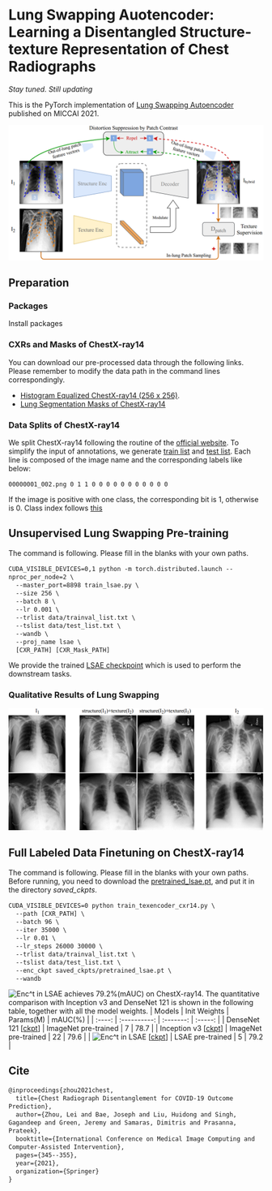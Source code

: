 # Lung Swapping Auotencoder: Learning a Disentangled Structure-texture Representation of Chest Radiographs

*Stay tuned. Still updating*

This is the PyTorch implementation of [Lung Swapping Autoencoder](https://link.springer.com/chapter/10.1007%2F978-3-030-87234-2_33) published on MICCAI 2021.

<p align="center">
  <img src="https://github.com/cvlab-stonybrook/LSAE/blob/main/assets/final_pipeline.png" width="720">
</p>

## Preparation
### Packages
Install packages
### CXRs and Masks of ChestX-ray14
You can download our pre-processed data through the following links. Please remember to modify the data path in the command lines correspondingly.
- [Histogram Equalized ChestX-ray14 (256 x 256)](https://drive.google.com/file/d/1Mf0XI33sdhtcuvBjohe1kTmlX67-uVvz/view?usp=sharing).
- [Lung Segmentation Masks of ChestX-ray14](https://drive.google.com/file/d/1a-oH7BLrCp4ZTPembtvr3_X3ory2tH47/view?usp=sharing)
### Data Splits of ChestX-ray14
We split ChestX-ray14 following the routine of the [official website](https://nihcc.app.box.com/v/ChestXray-NIHCC). To simplify the input of annotations, we generate [train list](https://github.com/cvlab-stonybrook/LSAE/blob/main/data/trainval_list.txt) and [test list](https://github.com/cvlab-stonybrook/LSAE/blob/main/data/test_list.txt). Each line is composed of the image name and the corresponding labels like below:
```
00000001_002.png 0 1 1 0 0 0 0 0 0 0 0 0 0 0
```
If the image is positive with one class, the corresponding bit is 1, otherwise is 0. Class index follows [this](https://nihcc.app.box.com/v/ChestXray-NIHCC/file/220660789610)

## Unsupervised Lung Swapping Pre-training
The command is following. Please fill in the blanks with your own paths.
```
CUDA_VISIBLE_DEVICES=0,1 python -m torch.distributed.launch --nproc_per_node=2 \
  --master_port=8898 train_lsae.py \
  --size 256 \
  --batch 8 \
  --lr 0.001 \
  --trlist data/trainval_list.txt \
  --tslist data/test_list.txt \
  --wandb \
  --proj_name lsae \
  [CXR_PATH] [CXR_Mask_PATH]
```
We provide the trained [LSAE checkpoint](https://drive.google.com/file/d/1Qh-BhnAQIdnvO7bd--RArIOtzobwR9FQ/view?usp=sharing) which is used to perform the downstream tasks.

### Qualitative Results of Lung Swapping
<p align="center">
  <img src="https://github.com/cvlab-stonybrook/LSAE/blob/main/assets/final_teaser.png" width="720">
</p>

## Full Labeled Data Finetuning on ChestX-ray14
The command is following. Please fill in the blanks with your own paths. Before running, you need to download the [pretrained_lsae.pt](https://drive.google.com/file/d/1Qh-BhnAQIdnvO7bd--RArIOtzobwR9FQ/view?usp=sharing), and put it in the directory *saved_ckpts*.
```
CUDA_VISIBLE_DEVICES=0 python train_texencoder_cxr14.py \
  --path [CXR_PATH] \
  --batch 96 \
  --iter 35000 \
  --lr 0.01 \
  --lr_steps 26000 30000 \
  --trlist data/trainval_list.txt \
  --tslist data/test_list.txt \
  --enc_ckpt saved_ckpts/pretrained_lsae.pt \
  --wandb
```
<img src="https://latex.codecogs.com/gif.latex?Enc^t" title="Enc^t" /> in LSAE achieves 79.2%(mAUC) on ChestX-ray14. The quantitative comparison with Inception v3 and DenseNet 121 is shown in the following table, together with all the model weights.
| Models | Init Weights | Params(M) | mAUC(%) |
| :----: | :----------: | :-------: | :-----: |
| DenseNet 121 [[ckpt](https://drive.google.com/file/d/1HIOoprsTtWB_-rKNxzzx4HOk3qhlPgiM/view?usp=sharing)] | ImageNet pre-trained | 7 | 78.7 |
| Inception v3 [[ckpt](https://drive.google.com/file/d/1O5RNYo4C-i33BIGR73IuzEagdmCPL69k/view?usp=sharing)] | ImageNet pre-trained | 22 | 79.6 |
| <img src="https://latex.codecogs.com/gif.latex?Enc^t" title="Enc^t" /> in LSAE [[ckpt](https://drive.google.com/file/d/1lYAofe93BvvhYaxICDS3RLOItqwe7Qs4/view?usp=sharing)] | LSAE pre-trained | 5 | 79.2 |

## Cite
```
@inproceedings{zhou2021chest,
  title={Chest Radiograph Disentanglement for COVID-19 Outcome Prediction},
  author={Zhou, Lei and Bae, Joseph and Liu, Huidong and Singh, Gagandeep and Green, Jeremy and Samaras, Dimitris and Prasanna, Prateek},
  booktitle={International Conference on Medical Image Computing and Computer-Assisted Intervention},
  pages={345--355},
  year={2021},
  organization={Springer}
}
```